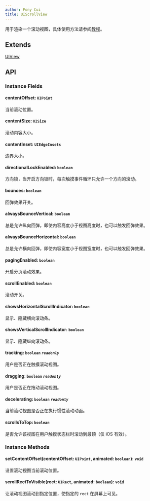 ```yaml
---
author: Pony Cui
title: UIScrollView
---
```


用于渲染一个滚动视图，具体使用方法请参阅[教程](./guide-scroller.md)。

## Extends

[UIView](./api-uikit-uiview.md)

## API

### Instance Fields

#### contentOffset: `UIPoint`
当前滚动位置。

#### contentSize: `UISize`
滚动内容大小。

#### contentInset: `UIEdgeInsets`
边界大小。

#### directionalLockEnabled: `boolean`
方向锁，当开启方向锁时，每次触摸事件循环只允许一个方向的滚动。

#### bounces: `boolean`
回弹效果开关。

#### alwaysBounceVertical: `boolean`
总是允许纵向回弹，即使内容高度小于视图高度时，也可以触发回弹效果。

#### alwaysBounceHorizontal: `boolean`
总是允许横向回弹，即使内容宽度小于视图宽度时，也可以触发回弹效果。

#### pagingEnabled: `boolean`
开启分页滚动效果。

#### scrollEnabled: `boolean`
滚动开关。

#### showsHorizontalScrollIndicator: `boolean`
显示、隐藏横向滚动条。

#### showsVerticalScrollIndicator: `boolean`
显示、隐藏纵向滚动条。

#### tracking: `boolean` *`readonly`*
用户是否正在触摸滚动视图。

#### dragging: `boolean` *`readonly`*
用户是否正在拖动滚动视图。

#### decelerating: `boolean` *`readonly`*
当前滚动视图是否正在执行惯性滚动动画。

#### scrollsToTop: `boolean`
是否允许该视图在用户触摸状态栏时滚动到最顶（仅 iOS 有效）。

### Instance Methods

#### setContentOffset(contentOffset: `UIPoint`, animated: `boolean`): `void`
设置滚动视图当前滚动位置。

#### scrollRectToVisible(rect: `UIRect`, animated: `boolean`): `void`
让滚动视图滚动到指定位置，使指定的 `rect` 在屏幕上可见。